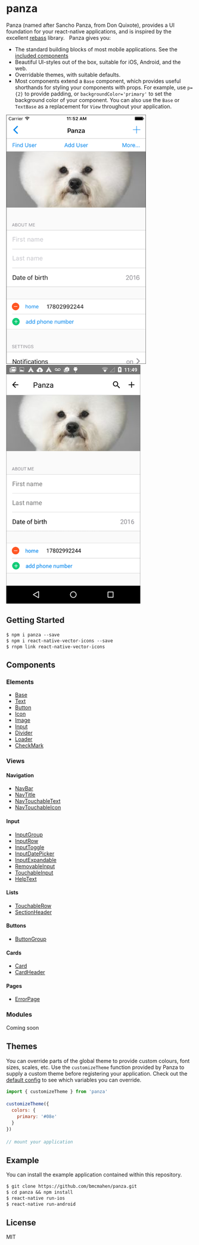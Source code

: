 # panza
Panza (named after Sancho Panza, from Don Quixote), provides a UI foundation for your react-native applications, and is inspired by the excellent [rebass](https://github.com/jxnblk/rebass) library.
 
Panza gives you:

- The standard building blocks of most mobile applications. See the [included components](#Inputs)
- Beautiful UI-styles out of the box, suitable for iOS, Android, and the web.
- Overridable themes, with suitable defaults.
- Most components extend a `Base` component, which provides useful shorthands for styling your components with props. For example, use `p={2}` to provide padding, or `backgroundColor='primary'` to set the background color of your component. You can also use the `Base` or `TextBase` as a replacement for `View` throughout your application.

<p>
<img src='images/panza-ios-large.png' width='375px' />
<img src='images/panza-android-large.png' width='360px' />
</p>

## Getting Started
```
$ npm i panza --save
$ npm i react-native-vector-icons --save
$ rnpm link react-native-vector-icons
```

## Components

### Elements
* [Base](documentation/Base.md)
* [Text](documentation/Text.md)
* [Button](documentation/Button.md)
* [Icon](documentation/Icon.md)
* [Image](documentation/Image.md)
* [Input](documentation/Input.md)
* [Divider](documentation/Divider.md)
* [Loader](documentation/Loader.md)
* [CheckMark](documentation/CheckMark.md)

### Views

#### Navigation
* [NavBar](documentation/NavBar.md)
* [NavTitle](documentation/NavTitle.md)
* [NavTouchableText](documentation/NavTouchableText.md)
* [NavTouchableIcon](documentation/NavTouchableIcon.md)

#### Input
* [InputGroup](documentation/InputGroup.md)
* [InputRow](documentation/InputRow.md)
* [InputToggle](documentation/InputToggle.md)
* [InputDatePicker](documentation/InputDatePicker.md)
* [InputExpandable](documentation/InputExpandable.md)
* [RemovableInput](documentation/RemovableInput.md)
* [TouchableInput](documentation/TouchableInput.md)
* [HelpText](documentation/HelpText.md)

#### Lists
* [TouchableRow](documentation/TouchableRow.md)
* [SectionHeader](documentation/SectionHeader.md)

#### Buttons
* [ButtonGroup](documentation/ButtonGroup.md)

#### Cards
* [Card](documentation/Card.md)
* [CardHeader](documentation/CardHeader.md)

#### Pages
* [ErrorPage](documentation/ErrorPage.md)


### Modules
Coming soon

## Themes

You can override parts of the global theme to provide custom colours, font sizes, scales, etc. Use the `customizeTheme` function provided by Panza to supply a custom theme before registering your application. Check out the [default config](components/panza/config.js) to see which variables you can override.

```javascript
import { customizeTheme } from 'panza'

customizeTheme({
  colors: {
    primary: '#08e'
  }
})

// mount your application
```

## Example

You can install the example application contained within this repository.

```
$ git clone https://github.com/bmcmahen/panza.git
$ cd panza && npm install
$ react-native run-ios
$ react-native run-android
```

## License
MIT
